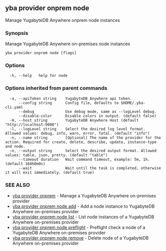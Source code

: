 ## yba provider onprem node

Manage YugabyteDB Anywhere onprem node instances

### Synopsis

Manage YugabyteDB Anywhere on-premises node instances

```
yba provider onprem node [flags]
```

### Options

```
  -h, --help   help for node
```

### Options inherited from parent commands

```
  -a, --apiToken string    YugabyteDB Anywhere api token.
      --config string      Config file, defaults to $HOME/.yba-cli.yaml
      --debug              Use debug mode, same as --logLevel debug.
      --disable-color      Disable colors in output. (default false)
  -H, --host string        YugabyteDB Anywhere Host (default "http://localhost:9000")
  -l, --logLevel string    Select the desired log level format. Allowed values: debug, info, warn, error, fatal. (default "info")
  -n, --name string        [Optional] The name of the provider for the action. Required for create, delete, describe, update, instance-type and node.
  -o, --output string      Select the desired output format. Allowed values: table, json, pretty. (default "table")
      --timeout duration   Wait command timeout, example: 5m, 1h. (default 168h0m0s)
      --wait               Wait until the task is completed, otherwise it will exit immediately. (default true)
```

### SEE ALSO

* [yba provider onprem](yba_provider_onprem.md)	 - Manage a YugabyteDB Anywhere on-premises provider
* [yba provider onprem node add](yba_provider_onprem_node_add.md)	 - Add a node instance to YugabyteDB Anywhere on-premises provider
* [yba provider onprem node list](yba_provider_onprem_node_list.md)	 - List node instances of a YugabyteDB Anywhere on-premises provider
* [yba provider onprem node preflight](yba_provider_onprem_node_preflight.md)	 - Preflight check a node of a YugabyteDB Anywhere on-premises provider
* [yba provider onprem node remove](yba_provider_onprem_node_remove.md)	 - Delete node of a YugabyteDB Anywhere on-premises provider

